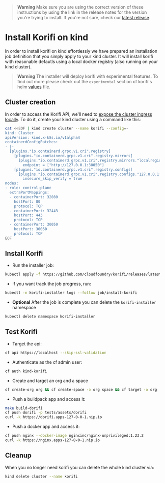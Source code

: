 > **Warning**
> Make sure you are using the correct version of these instructions by using the link in the release notes for the version you're trying to install. If you're not sure, check our [latest release](https://github.com/cloudfoundry/korifi/releases/latest).

# Install Korifi on kind

In order to install korifi on kind effortlessly we have prepared an installation job definition that you simply apply to your kind cluster. It will install korifi with reasonable defautls using a local docker registry (also running on your kind cluster).

> **Warning**
> The installer will deploy korifi with experimental features. To find out more please check out the `experimental` section of korifi's helm [values](./helm/korifi/values.yaml) file.

## Cluster creation

In order to access the Korifi API, we'll need to [expose the cluster ingress locally](https://kind.sigs.k8s.io/docs/user/ingress/). To do it, create your kind cluster using a command like this:

```sh
cat <<EOF | kind create cluster --name korifi --config=-
kind: Cluster
apiVersion: kind.x-k8s.io/v1alpha4
containerdConfigPatches:
- |-
  [plugins."io.containerd.grpc.v1.cri".registry]
    [plugins."io.containerd.grpc.v1.cri".registry.mirrors]
      [plugins."io.containerd.grpc.v1.cri".registry.mirrors."localregistry-docker-registry.default.svc.cluster.local:30050"]
        endpoint = ["http://127.0.0.1:30050"]
    [plugins."io.containerd.grpc.v1.cri".registry.configs]
      [plugins."io.containerd.grpc.v1.cri".registry.configs."127.0.0.1:30050".tls]
        insecure_skip_verify = true
nodes:
- role: control-plane
  extraPortMappings:
  - containerPort: 32080
    hostPort: 80
    protocol: TCP
  - containerPort: 32443
    hostPort: 443
    protocol: TCP
  - containerPort: 30050
    hostPort: 30050
    protocol: TCP
EOF
```

## Install Korifi

- Run the installer job:

```sh
kubectl apply -f https://github.com/cloudfoundry/korifi/releases/latest/download/install-korifi-kind.yaml
```

- If you want track the job progress, run:

```sh
kubectl -n korifi-installer logs --follow job/install-korifi
```

- **Optional** After the job is complete you can delete the `korifi-installer` namespace

```sh
kubectl delete namespace korifi-installer
```

## Test Korifi

- Target the api:

```sh
cf api https://localhost --skip-ssl-validation
```

- Authenticate as the cf admin user:

```sh
cf auth kind-korifi
```

- Create and target an org and a space

```sh
cf create-org org && cf create-space -o org space && cf target -o org
```

- Push a buildpack app and access it:

```sh
make build-dorifi
cf push dorifi -p tests/assets/dorifi
curl -k https://dorifi.apps-127-0-0-1.nip.io
```

- Push a docker app and access it:

```sh
cf push nginx --docker-image nginxinc/nginx-unprivileged:1.23.2
curl -k https://nginx.apps-127-0-0-1.nip.io
```

## Cleanup

When you no longer need korifi you can delete the whole kind cluster via:

```sh
kind delete cluster --name korifi
```
